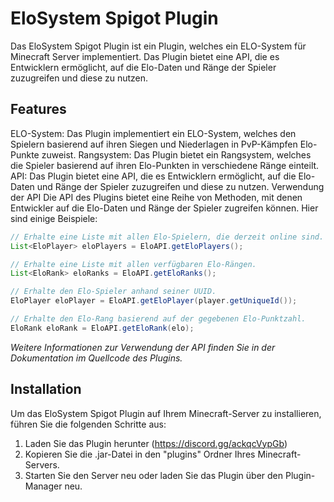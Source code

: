 # EloSystem Spigot Plugin

Das EloSystem Spigot Plugin ist ein Plugin, welches ein ELO-System für Minecraft Server implementiert. Das Plugin bietet eine API, die es Entwicklern ermöglicht, auf die Elo-Daten und Ränge der Spieler zuzugreifen und diese zu nutzen.

## Features

ELO-System: Das Plugin implementiert ein ELO-System, welches den Spielern basierend auf ihren Siegen und Niederlagen in PvP-Kämpfen Elo-Punkte zuweist.
Rangsystem: Das Plugin bietet ein Rangsystem, welches die Spieler basierend auf ihren Elo-Punkten in verschiedene Ränge einteilt.
API: Das Plugin bietet eine API, die es Entwicklern ermöglicht, auf die Elo-Daten und Ränge der Spieler zuzugreifen und diese zu nutzen.
Verwendung der API
Die API des Plugins bietet eine Reihe von Methoden, mit denen Entwickler auf die Elo-Daten und Ränge der Spieler zugreifen können. Hier sind einige Beispiele:

```java
// Erhalte eine Liste mit allen Elo-Spielern, die derzeit online sind.
List<EloPlayer> eloPlayers = EloAPI.getEloPlayers();

// Erhalte eine Liste mit allen verfügbaren Elo-Rängen.
List<EloRank> eloRanks = EloAPI.getEloRanks();

// Erhalte den Elo-Spieler anhand seiner UUID.
EloPlayer eloPlayer = EloAPI.getEloPlayer(player.getUniqueId());

// Erhalte den Elo-Rang basierend auf der gegebenen Elo-Punktzahl.
EloRank eloRank = EloAPI.getEloRank(elo);
```
*Weitere Informationen zur Verwendung der API finden Sie in der Dokumentation im Quellcode des Plugins.*

## Installation
Um das EloSystem Spigot Plugin auf Ihrem Minecraft-Server zu installieren, führen Sie die folgenden Schritte aus:

1. Laden Sie das Plugin herunter (https://discord.gg/ackqcVypGb)
2. Kopieren Sie die .jar-Datei in den "plugins" Ordner Ihres Minecraft-Servers.
3. Starten Sie den Server neu oder laden Sie das Plugin über den Plugin-Manager neu.
